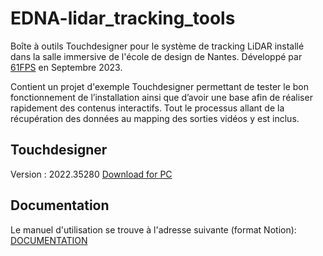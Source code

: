 # EDNA-lidar_tracking_tools

Boîte à outils Touchdesigner pour le système de tracking LiDAR installé dans la salle immersive de l'école de design de Nantes. Développé par [61FPS](www.61fps.fr) en Septembre 2023.

Contient un projet d'exemple Touchdesigner permettant de tester le bon fonctionnement de l’installation ainsi que d’avoir une base afin de réaliser rapidement des contenus interactifs. Tout le processus allant de la récupération des données au mapping des sorties vidéos y est inclus.

## Touchdesigner

Version : 2022.35280 [Download for PC](https://download.derivative.ca/TouchDesigner.2022.35280.exe)

## Documentation 

Le manuel d'utilisation se trouve à l'adresse suivante (format Notion): [DOCUMENTATION](https://www.notion.so/61fps/Getting-Started-58a65717fa894d7ab3a5249c748aebb6?pvs=4)
